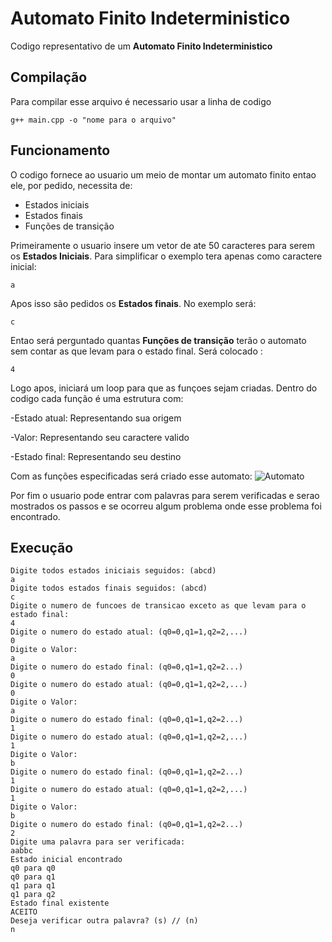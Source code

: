 # Automato Finito Indeterministico

Codigo representativo de um **Automato Finito Indeterministico**

## Compilação

Para compilar esse arquivo é necessario usar a linha de codigo

```g++ main.cpp -o "nome para o arquivo"```

## Funcionamento

O codigo fornece ao usuario um meio de montar um automato finito entao ele, por pedido, necessita de:



- Estados iniciais
- Estados finais
- Funções de transição




Primeiramente o usuario insere um vetor de ate 50 caracteres para serem os **Estados Iniciais**. Para simplificar o exemplo tera apenas como caractere inicial:

```a```

Apos isso são pedidos os **Estados finais**. No exemplo será:

```c```

Entao será perguntado quantas **Funções de transição** terão o automato sem contar as que levam para o estado final. Será colocado :

```4```

Logo apos, iniciará um loop para que as funçoes sejam criadas. Dentro do codigo cada função é uma estrutura com:

-Estado atual: Representando sua origem

-Valor: Representando seu caractere valido

-Estado final: Representando seu destino

Com as funções especificadas será criado esse automato:
![Automato](img/automato.png)


Por fim o usuario pode entrar com palavras para serem verificadas e serao mostrados os passos e se ocorreu algum problema onde esse problema foi encontrado.


## Execução 

```
Digite todos estados iniciais seguidos: (abcd) 
a
Digite todos estados finais seguidos: (abcd) 
c
Digite o numero de funcoes de transicao exceto as que levam para o estado final: 
4
Digite o numero do estado atual: (q0=0,q1=1,q2=2,...) 
0
Digite o Valor: 
a
Digite o numero do estado final: (q0=0,q1=1,q2=2...)
0
Digite o numero do estado atual: (q0=0,q1=1,q2=2,...) 
0
Digite o Valor: 
a
Digite o numero do estado final: (q0=0,q1=1,q2=2...)
1
Digite o numero do estado atual: (q0=0,q1=1,q2=2,...) 
1
Digite o Valor: 
b
Digite o numero do estado final: (q0=0,q1=1,q2=2...)
1
Digite o numero do estado atual: (q0=0,q1=1,q2=2,...) 
1
Digite o Valor: 
b
Digite o numero do estado final: (q0=0,q1=1,q2=2...)
2
Digite uma palavra para ser verificada: 
aabbc
Estado inicial encontrado
q0 para q0
q0 para q1
q1 para q1
q1 para q2
Estado final existente
ACEITO
Deseja verificar outra palavra? (s) // (n) 
n
```
